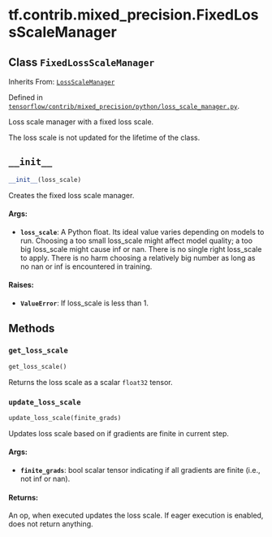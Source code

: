 <div itemscope itemtype="http://developers.google.com/ReferenceObject">
<meta itemprop="name" content="tf.contrib.mixed_precision.FixedLossScaleManager" />
<meta itemprop="path" content="Stable" />
<meta itemprop="property" content="__init__"/>
<meta itemprop="property" content="get_loss_scale"/>
<meta itemprop="property" content="update_loss_scale"/>
</div>

# tf.contrib.mixed_precision.FixedLossScaleManager

## Class `FixedLossScaleManager`

Inherits From: [`LossScaleManager`](../../../tf/contrib/mixed_precision/LossScaleManager.md)



Defined in [`tensorflow/contrib/mixed_precision/python/loss_scale_manager.py`](/code/stable/tensorflow/contrib/mixed_precision/python/loss_scale_manager.py).

Loss scale manager with a fixed loss scale.

The loss scale is not updated for the lifetime of the class.

<h2 id="__init__"><code>__init__</code></h2>

``` python
__init__(loss_scale)
```

Creates the fixed loss scale manager.

#### Args:

* <b>`loss_scale`</b>: A Python float. Its ideal value varies depending on models to
    run. Choosing a too small loss_scale might affect model quality; a too
    big loss_scale might cause inf or nan. There is no single right
    loss_scale to apply. There is no harm choosing a relatively big number
    as long as no nan or inf is encountered in training.


#### Raises:

* <b>`ValueError`</b>: If loss_scale is less than 1.



## Methods

<h3 id="get_loss_scale"><code>get_loss_scale</code></h3>

``` python
get_loss_scale()
```

Returns the loss scale as a scalar `float32` tensor.

<h3 id="update_loss_scale"><code>update_loss_scale</code></h3>

``` python
update_loss_scale(finite_grads)
```

Updates loss scale based on if gradients are finite in current step.

#### Args:

* <b>`finite_grads`</b>: bool scalar tensor indicating if all gradients are
    finite (i.e., not inf or nan).


#### Returns:

An op, when executed updates the loss scale. If eager execution is
enabled, does not return anything.



